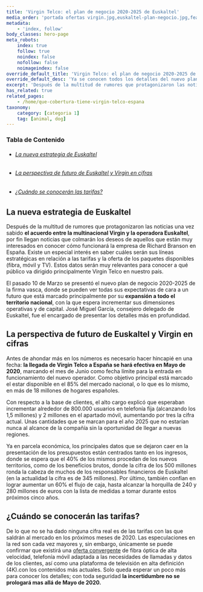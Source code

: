 ```yaml
---
title: 'Virgin Telco: el plan de negocio 2020-2025 de Euskaltel'
media_order: 'portada ofertas virgin.jpg,euskaltel-plan-negocio.jpg,featured-loop.jpg'
metadata:
    - 'index, follow'
body_classes: hero-page
meta_robots:
    index: true
    follow: true
    noindex: false
    nofollow: false
    noimageindex: false
override_default_title: 'Virgin Telco: el plan de negocio 2020-2025 de Euskaltel'
override_default_desc: 'Ya se conocen todos los detalles del nuevo plan de negocio de Euskaltel para el ejercicio 2020-2025. Como no podía ser de otra manera, el acuerdo con Virgin para su plan de expansión en España es uno de los grandes protagonistas.'
excerpt: 'Después de la multitud de rumores que protagonizaron las noticias una vez sabido el acuerdo entre la multinacional Virgin y la operadora Euskaltel, por fin llegan noticias....'
has_related: true
related_pages:
    - /home/que-cobertura-tiene-virgin-telco-espana
taxonomy:
    category: [categoria 1]
    tag: [animal, dog]
---
```


<!-- # Virgin Telco: el plan de negocio 2020-2025 de Euskaltel -->

<!-- <div class="mb-5"></div> -->

<!-- ![](euskaltel-plan-negocio.jpg) -->

<!-- <div class="mb-5"></div> -->

### Tabla de Contenido

<div class="links-list"></div>

* ######  <span class="magnet-link">[La nueva estrategia de Euskaltel](#estrategia)</span>
* ######  <span class="magnet-link">[La perspectiva de futuro de Euskaltel y Virgin en cifras](#futuro)</span>
* ######  <span class="magnet-link">[¿Cuándo se conocerán las tarifas?](#tarifas)</span>

<div class="mb-5"></div>

## <span id="estrategia">La nueva estrategia de Euskaltel</span>

Después de la multitud de rumores que protagonizaron las noticias una vez sabido **el acuerdo entre la multinacional Virgin y la operadora Euskaltel**, por fin llegan noticias que colmarán los deseos de aquellos que están muy interesados en conocer cómo funcionará la empresa de Richard Branson en España. Existe un especial interés en saber cuáles serán sus líneas estratégicas en relación a las tarifas y la oferta de los paquetes disponibles (fibra, móvil y TV). Estos datos serán muy relevantes para conocer a qué público va dirigido principalmente Virgin Telco en nuestro país. 

El pasado 10 de Marzo se presentó el nuevo plan de negocio 2020-2025 de la firma vasca, donde se pueden ver todas sus expectativas de cara a un futuro que está marcado principalmente por su **expansión a todo el territorio nacional**, con la que espera incrementar sus dimensiones operativas y de capital. José Miguel García, consejero delegado de Euskaltel, fue el encargado de presentar los detalles más en profundidad.

<div class="mb-5"></div>

## <span id="futuro">La perspectiva de futuro de Euskaltel y Virgin en cifras</span>

Antes de ahondar más en los números es necesario hacer hincapié en una fecha: **la llegada de Virgin Telco a España se hará efectiva en Mayo de 2020**, marcando el mes de Junio como fecha límite para la entrada en funcionamiento del nuevo operador. Como objetivo principal está marcado el estar disponible en el 85% del mercado nacional, o lo que es lo mismo, en más de 18 millones de hogares españoles.

Con respecto a la base de clientes, el alto cargo explicó que esperaban incrementar alrededor de 800.000 usuarios en telefonía fija (alcanzando los 1,5 millones) y 2 millones en el apartado móvil, aumentando por tres la cifra actual. Unas cantidades que se marcan para el año 2025 que no estarían nunca al alcance de la compañía sin la oportunidad de llegar a nuevas regiones.

Ya en parcela económica, los principales datos que se dejaron caer en la presentación de los presupuestos están centrados tanto en los ingresos, donde se espera que el 40% de los mismos procedan de los nuevos territorios, como de los beneficios brutos, donde la cifra de los 500 millones ronda la cabeza de muchos de los responsables financieros de Euskaltel (en la actualidad la cifra es de 345 millones). Por último, también confían en lograr aumentar un 60% el flujo de caja, hasta alcanzar la horquilla de 240 y 280 millones de euros con la lista de medidas a tomar durante estos próximos cinco años.

<div class="mb-5"></div>

## <span id="tarifas">¿Cuándo se conocerán las tarifas?</span>

De lo que no se ha dado ninguna cifra real es de las tarifas con las que saldrán al mercado en los próximos meses de 2020. Las especulaciones en la red son cada vez mayores y, sin embargo, únicamente se puede confirmar que existirá una [oferta convergente](https://www.ofertasvirgin.es/home/oferta-fibra-movil-tv-virgin-telco-espana) de fibra óptica de alta velocidad, telefonía móvil adaptada a las necesidades de llamadas y datos de los clientes, así como una plataforma de televisión en alta definición (4K).con los contenidos más actuales. Solo queda esperar un poco más para conocer los detalles; con toda seguridad **la incertidumbre no se prologará mas allá de Mayo de 2020.**
